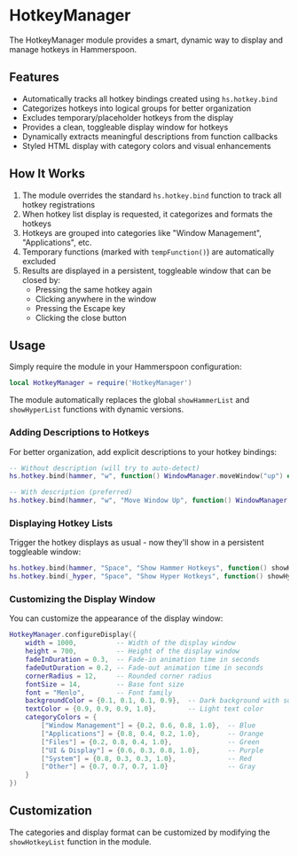 # HotkeyManager

The HotkeyManager module provides a smart, dynamic way to display and manage hotkeys in Hammerspoon.

## Features

- Automatically tracks all hotkey bindings created using `hs.hotkey.bind`
- Categorizes hotkeys into logical groups for better organization
- Excludes temporary/placeholder hotkeys from the display
- Provides a clean, toggleable display window for hotkeys
- Dynamically extracts meaningful descriptions from function callbacks
- Styled HTML display with category colors and visual enhancements

## How It Works

1. The module overrides the standard `hs.hotkey.bind` function to track all hotkey registrations
2. When hotkey list display is requested, it categorizes and formats the hotkeys
3. Hotkeys are grouped into categories like "Window Management", "Applications", etc.
4. Temporary functions (marked with `tempFunction()`) are automatically excluded
5. Results are displayed in a persistent, toggleable window that can be closed by:
   - Pressing the same hotkey again
   - Clicking anywhere in the window
   - Pressing the Escape key
   - Clicking the close button

## Usage

Simply require the module in your Hammerspoon configuration:

```lua
local HotkeyManager = require('HotkeyManager')
```

The module automatically replaces the global `showHammerList` and `showHyperList` functions with dynamic versions.

### Adding Descriptions to Hotkeys

For better organization, add explicit descriptions to your hotkey bindings:

```lua
-- Without description (will try to auto-detect)
hs.hotkey.bind(hammer, "w", function() WindowManager.moveWindow("up") end)

-- With description (preferred)
hs.hotkey.bind(hammer, "w", "Move Window Up", function() WindowManager.moveWindow("up") end)
```

### Displaying Hotkey Lists

Trigger the hotkey displays as usual - now they'll show in a persistent toggleable window:

```lua
hs.hotkey.bind(hammer, "Space", "Show Hammer Hotkeys", function() showHammerList() end)
hs.hotkey.bind(_hyper, "Space", "Show Hyper Hotkeys", function() showHyperList() end)
```

### Customizing the Display Window

You can customize the appearance of the display window:

```lua
HotkeyManager.configureDisplay({
    width = 1000,          -- Width of the display window
    height = 700,          -- Height of the display window
    fadeInDuration = 0.3,  -- Fade-in animation time in seconds
    fadeOutDuration = 0.2, -- Fade-out animation time in seconds
    cornerRadius = 12,     -- Rounded corner radius
    fontSize = 14,         -- Base font size
    font = "Menlo",        -- Font family
    backgroundColor = {0.1, 0.1, 0.1, 0.9},  -- Dark background with some transparency
    textColor = {0.9, 0.9, 0.9, 1.0},        -- Light text color
    categoryColors = {
        ["Window Management"] = {0.2, 0.6, 0.8, 1.0},  -- Blue
        ["Applications"] = {0.8, 0.4, 0.2, 1.0},       -- Orange
        ["Files"] = {0.2, 0.8, 0.4, 1.0},              -- Green
        ["UI & Display"] = {0.6, 0.3, 0.8, 1.0},       -- Purple
        ["System"] = {0.8, 0.3, 0.3, 1.0},             -- Red
        ["Other"] = {0.7, 0.7, 0.7, 1.0}               -- Gray
    }
})
```

## Customization

The categories and display format can be customized by modifying the `showHotkeyList` function in the module. 
